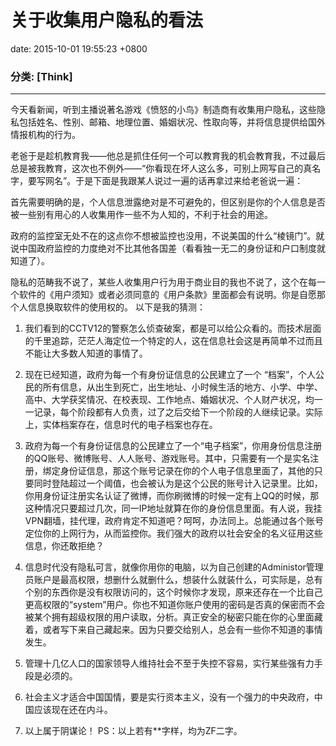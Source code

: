 # 关于收集用户隐私的看法
date:   2015-10-01 19:55:23 +0800
### 分类: [Think]
---

今天看新闻，听到主播说著名游戏《愤怒的小鸟》制造商有收集用户隐私，这些隐私包括姓名、性别、邮箱、地理位置、婚姻状况、性取向等，并将信息提供给国外情报机构的行为。 

老爸于是趁机教育我——他总是抓住任何一个可以教育我的机会教育我，不过最后总是被我教育，这次也不例外——“你看现在坏人这么多，可别上网写自己的真名字，要写网名”。于是下面是我跟某人说过一遍的话再拿过来给老爸说一遍：

首先需要明确的是，个人信息泄露绝对是不可避免的，但区别是你的个人信息是否被一些别有用心的人收集用作一些不为人知的，不利于社会的用途。

政府的监控室无处不在的这点你不想被监控也没用，不说美国的什么“棱镜门”。就说中国政府监控的力度绝对不比其他各国差（看看独一无二的身份证和户口制度就知道了）。

隐私的范畴我不说了，某些人收集用户行为用于商业目的我也不说了，这个在每一个软件的《用户须知》或者必须同意的《用户条款》里面都会有说明。你是自愿那个人信息换取软件的使用权的。
以下是我的猜测：

1. 我们看到的CCTV12的警察怎么侦查破案，都是可以给公众看的。而技术层面的千里追踪，茫茫人海定位一个特定的人，这在信息社会这是再简单不过而且不能让大多数人知道的事情了。

2. 现在已经知道，政府为每一个有身份证信息的公民建立了一个 “档案”，个人公民的所有信息，从出生到死亡，出生地址、小时候生活的地方、小学、中学、高中、大学获奖情况、在校表现、工作地点、婚姻状况、个人财产状况，均一一记录，每个阶段都有人负责，过了之后交给下一个阶段的人继续记录。实际上，实体档案存在，信息时代的电子档案也存在。

3. 政府为每一个有身份证信息的公民建立了一个“电子档案”，你用身份信息注册的QQ账号、微博账号、人人账号、游戏账号。其中，只需要有一个是实名注册，绑定身份证信息，那这个账号记录在你的个人电子信息里面了，其他的只要同时登陆超过一个阈值，也会被认为是这个公民的账号计入记录里。比如，你用身份证注册实名认证了微博，而你刷微博的时候一定有上QQ的时候，那这种情况只要超过几次，同一IP地址就算在你的身份信息里面。有人说，我挂VPN翻墙，挂代理，政府肯定不知道吧？呵呵，办法同上。总能通过各个账号定位你的上网行为，从而监控你。我们强大的政府以社会安全的名义征用这些信息，你还敢拒绝？

4. 信息时代没有隐私可言，就像你用你的电脑，以为自己创建的Administor管理员账户是最高权限，想删什么就删什么，想装什么就装什么，可实际是，总有个别的东西你是没有权限访问的，这个时候你才发现，原来还存在一个比自己更高权限的“system”用户。你也不知道你账户使用的密码是否真的保密而不会被某个拥有超级权限的用户读取，分析。真正安全的秘密只能在你的心里面藏着，或者写下来自己藏起来。因为只要交给别人，总会有一些你不知道的事情发生。

5. 管理十几亿人口的国家领导人维持社会不至于失控不容易，实行某些强有力手段是必须的。

6. 社会主义才适合中国国情，要是实行资本主义，没有一个强力的中央政府，中国应该现在还在内斗。

7. 以上属于阴谋论！
PS：以上若有**字样，均为ZF二字。